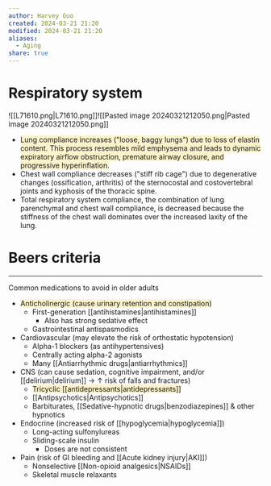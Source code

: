```yaml
---
author: Harvey Guo
created: 2024-03-21 21:20
modified: 2024-03-21 21:20
aliases:
  - Aging
share: true
---
```

# Respiratory system
![[L71610.png|L71610.png]]![[Pasted image 20240321212050.png|Pasted image 20240321212050.png]]
- <span style="background:rgba(240, 200, 0, 0.2)">Lung compliance increases ("loose, baggy lungs") due to loss of elastin content.  This process resembles mild emphysema and leads to dynamic expiratory airflow obstruction, premature airway closure, and progressive hyperinflation.</span>
- Chest wall compliance decreases ("stiff rib cage") due to degenerative changes (ossification, arthritis) of the sternocostal and costovertebral joints and kyphosis of the thoracic spine.
- Total respiratory system compliance, the combination of lung parenchymal and chest wall compliance, is decreased because the stiffness of the chest wall dominates over the increased laxity of the lung.
# Beers criteria
---
Common medications to avoid in older adults
- <span style="background:rgba(240, 200, 0, 0.2)">Anticholinergic (cause urinary retention and constipation)</span>
	- First-generation [[antihistamines|antihistamines]]
		- Also has strong sedative effect
	- Gastrointestinal antispasmodics
- Cardiovascular (may elevate the risk of orthostatic hypotension)
	- Alpha-1 blockers (as antihypertensives)
	- Centrally acting alpha-2 agonists
	- Many [[Antiarrhythmic drugs|antiarrhythmics]]
- CNS (can cause sedation, cognitive impairment, and/or [[delirium|delirium]] → ↑ risk of falls and fractures)
	- <span style="background:rgba(240, 200, 0, 0.2)">Tricyclic [[antidepressants|antidepressants]]</span>
	- [[Antipsychotics|Antipsychotics]]
	- Barbiturates, [[Sedative-hypnotic drugs|benzodiazepines]] & other hypnotics
- Endocrine (increased risk of [[hypoglycemia|hypoglycemia]])
	- Long-acting sulfonylureas
	- Sliding-scale insulin
		- Doses are not consistent
- Pain (risk of GI bleeding and [[Acute kidney injury|AKI]])
	- Nonselective [[Non-opioid analgesics|NSAIDs]]
	- Skeletal muscle relaxants